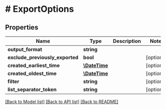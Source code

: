 # # ExportOptions

## Properties

Name | Type | Description | Notes
------------ | ------------- | ------------- | -------------
**output_format** | **string** |  |
**exclude_previously_exported** | **bool** |  | [optional]
**created_earliest_time** | [**\DateTime**](\DateTime) |  | [optional]
**created_oldest_time** | [**\DateTime**](\DateTime) |  | [optional]
**filter** | **string** |  | [optional]
**list_separator_token** | **string** |  | [optional]

[[Back to Model list]](../../README#models) [[Back to API list]](../../README#endpoints) [[Back to README]](../../README)
